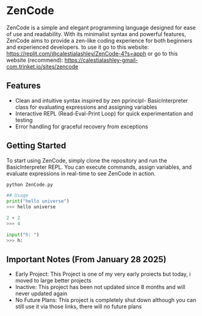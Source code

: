 # ZenCode

ZenCode is a simple and elegant programming language designed for ease of use and readability. With its minimalist syntax and powerful features, ZenCode aims to provide a zen-like coding experience for both beginners and experienced developers.
to use it go to this website: https://replit.com/@calestialashley/ZenCode-4?s=apph
or go to this website (recommend): https://calestialashley-gmail-com.trinket.io/sites/zencode
## Features
- Clean and intuitive syntax inspired by zen pprincipl- BasicInterpreter class for evaluating expressions and assigning variables
- Interactive REPL (Read-Eval-Print Loop) for quick experimentation and testing
- Error handling for graceful recovery from exceptions

## Getting Started
To start using ZenCode, simply clone the repository and run the BasicInterpreter REPL. You can execute commands, assign variables, and evaluate expressions in real-time to see ZenCode in action.

```python
python ZenCode.py

## Usage
print("hello universe")
>>> hello universe

2 + 2
>>> 4

input("h: ")
>>> h: 
```

## Important Notes (From January 28 2025)
- Early Project: This Project is one of my very early proiects but today, i moved to large better projects
- Inactive: This project has been not updated since 8 months and will never updated again 
- No Future Plans: This project is completely shut down although you can still use it via those links, there will no future plans 
